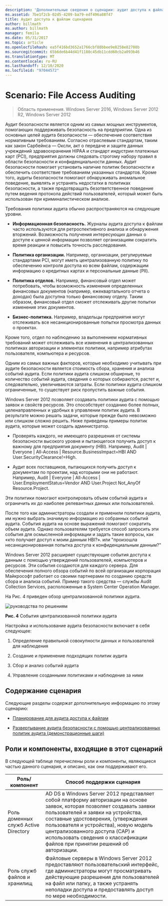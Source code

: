 ```yaml
---
description: 'Дополнительные сведения о сценарии: аудит доступа к файлам'
ms.assetid: 7be1f2cb-02d5-4209-ba79-edf496a88f47
title: Аудит доступа к файлам сценариев
author: billmath
ms.author: billmath
manager: femila
ms.date: 05/31/2017
ms.topic: article
ms.openlocfilehash: ea5f416bd3652a1766cbf88bbee9e8258e82708b
ms.sourcegitcommit: 65b6de6b44d41f1180c45db11cdd60cb2a093b46
ms.translationtype: MT
ms.contentlocale: ru-RU
ms.lasthandoff: 12/10/2020
ms.locfileid: "97044572"
---
```

# <a name="scenario-file-access-auditing"></a>Scenario: File Access Auditing

>Область применения. Windows Server 2016, Windows Server 2012 R2, Windows Server 2012

Аудит безопасности является одним из самых мощных инструментов, помогающих поддерживать безопасность на предприятии. Одна из основных целей аудита безопасности — обеспечение соответствия нормативным требованиям. Согласно отраслевым стандартам, таким как закон Сарбейнса — Оксли, акт о передаче и защите данных учреждений здравоохранения HIPAA и стандарт индустрии платежных карт (PCI), предприятия должны следовать строгому набору правил в области безопасности и конфиденциальности данных. Аудит безопасности помогает установить наличие политик безопасности и обеспечить соответствие требованиям указанных стандартов. Кроме того, аудиты безопасности помогают обнаруживать аномальное поведение, выявлять и устранять недостатки в политиках безопасности, а также предотвращать безответственное поведение путем ведения протокола действий пользователей, который может быть использован при криминалистическом анализе.

Требования политики аудита обычно распространяются на следующие уровни.

-   **Информационная безопасность.** Журналы аудита доступа к файлам часто используются для ретроспективного анализа и обнаружения вторжений. Возможность получения интересующих данных о доступе к ценной информации позволяет организациям сократить время реакции и повысить точность расследования.

-   **Политика организации.** Например, организации, регулируемые стандартами PCI, могут иметь централизованную политику по обеспечению контроля доступа ко всем файлам, содержащим информацию о кредитных картах и персональные данные (PII).

-   **Политика отделов.** Например, финансовый отдел может потребовать, чтобы возможность изменения определенных финансовых документов (например, ежеквартального отчета о доходах) была доступна только финансовому отделу. Таким образом, финансовый отдел сможет отслеживать другие попытки изменения этих документов.

-   **Бизнес-политика.** Например, владельцы предприятия могут отслеживать все несанкционированные попытки просмотра данных о проектах.

Кроме того, отдел по наблюдению за выполнением нормативных требований может отслеживать все изменения в централизованных политиках авторизации и элементах политики, например атрибутах пользователя, компьютера и ресурсов.

Одним из самых важных факторов, которые необходимо учитывать при аудите безопасности является стоимость сбора, хранения и анализа событий аудита. Если политики аудита слишком обширные, то количество событий аудита, сведения о которых собираются, растет и, следовательно, увеличиваются затраты. Если политики аудита слишком ограниченные, то существует риск пропустить важные события.

Windows Server 2012 позволяет создавать политики аудита с помощью заявок и свойств ресурсов. Это способствует созданию более полных, целенаправленных и удобных в управлении политик аудита. В результате можно решать задачи, которые прежде было невозможно или слишком сложно решить. Ниже приведены примеры политик аудита, которые может создать администратор.

-   Проверять каждого, не имеющего разрешения от системы безопасности высокого уровня и пытающегося получить доступ к важному для предприятия документу (HBI). Например, Audit | Everyone | All-Access | Resource.BusinessImpact=HBI AND User.SecurityClearance!=High.

-   Аудит всех поставщиков, пытающихся получить доступ к документам по проектам, над которыми они не работают. Например, Audit | Everyone | All-Access | User.EmploymentStatus=Vendor AND User.Project Not_AnyOf Resource.Project.

Эти политики помогают контролировать объем событий аудита и ограничить их до наиболее релевантных данных или пользователей.

После того как администраторы создали и применили политики аудита, им нужно выбрать значимую информацию из собранных событий аудита. События аудита на основе выражений помогают сократить объем аудита. Однако пользователям требуется способ запросить эти события для осмысленной информации и задать такие вопросы, как «кто получает доступ к моим данным HBI?». или "произошла несанкционированная попытка доступа к конфиденциальным данным?"

 Windows Server 2012 расширяет существующие события доступа к данным с помощью утверждений пользователей, компьютеров и ресурсов. Эти события создаются для каждого сервера. Для обеспечения полного обзора событий по всей организации корпорация Майкрософт работает со своими партнерами по созданию средств сбора и анализа событий. Пример такого средства — службы Audit Collection Services, расположенные в System Center Operation Manager.

На Рис. 4 приведен обзор централизованной политики аудита.

![руководства по решениям](media/Scenario--File-Access-Auditing/DynamicAccessControl_RevGuide_4.JPG)

**Рис. 4** События централизованной политики аудита

Настройка и использование аудита безопасности включает в себя следующее:

1.  Определение правильной совокупности данных и пользователей для наблюдения

2.  Создание и применение подходящих политик аудита

3.  Сбор и анализ событий аудита

4.  Управление созданными политиками и наблюдение за ними

## <a name="in-this-scenario"></a>Содержание сценария
Следующие разделы содержат дополнительную информацию по этому сценарию:

-   [Планирование для аудита доступа к файлам](Plan-for-File-Access-Auditing.md)

-   [Развертывание аудита безопасности с помощью централизованных политик аудита &#40;демонстрационные шаги&#41;](Deploy-Security-Auditing-with-Central-Audit-Policies--Demonstration-Steps-.md)

## <a name="roles-and-features-included-in-this-scenario"></a><a name="BKMK_NEW"></a>Роли и компоненты, входящие в этот сценарий
В следующей таблице перечислены роли и компоненты, являющиеся частью данного сценария, и описано, как они поддерживают его.

|Роль/компонент|Способ поддержки сценария|
|-----------------|---------------------------------|
|Роль доменных служб Active Directory|AD DS в Windows Server 2012 представляет собой платформу авторизации на основе заявок, которая позволяет создавать заявки пользователей и заявки на устройства, составные удостоверения, (утверждения пользователя и устройства), новую модель централизованного доступа (CAP) и использовать сведения о классификации файлов при принятии решений об авторизации.|
|Роль служб файлов и хранилищ|Файловые серверы в Windows Server 2012 предоставляют пользовательский интерфейс, где администраторы могут просматривать действующие разрешения для пользователей на файл или папку, а также устранять неполадки доступа и предоставлять доступ по мере необходимости.|



